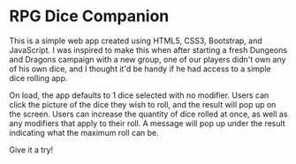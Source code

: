 # RPG Dice Companion

This is a simple web app created using HTML5, CSS3, Bootstrap, and JavaScript. I was inspired to make this when after starting a fresh Dungeons and Dragons campaign with a new group, one of our players didn't own any of his own dice, and I thought it'd be handy if he had access to a simple dice rolling app.

On load, the app defaults to 1 dice selected with no modifier. Users can click the picture of the dice they wish to roll, and the result will pop up on the screen. Users can increase the quantity of dice rolled at once, as well as any modifiers that apply to their roll. A message will pop up under the result indicating what the maximum roll can be.

Give it a try!